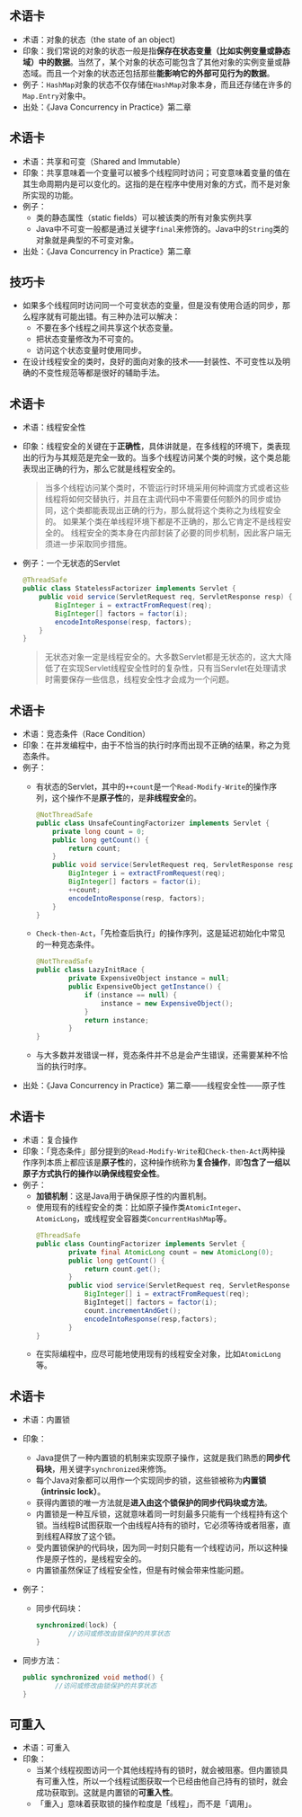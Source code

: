
## 术语卡
- 术语：对象的状态（the state of an object)
- 印象：我们常说的对象的状态一般是指**保存在状态变量（比如实例变量或静态域）中的数据**。当然了，某个对象的状态可能包含了其他对象的实例变量或静态域。而且一个对象的状态还包括那些**能影响它的外部可见行为的数据**。
- 例子：`HashMap`对象的状态不仅存储在`HashMap`对象本身，而且还存储在许多的`Map.Entry`对象中。
- 出处：《Java Concurrency in Practice》第二章

## 术语卡
- 术语：共享和可变（Shared and Immutable）
- 印象：共享意味着一个变量可以被多个线程同时访问；可变意味着变量的值在其生命周期内是可以变化的。这指的是在程序中使用对象的方式，而不是对象所实现的功能。
- 例子：
	- 类的静态属性（static fields）可以被该类的所有对象实例共享
	- Java中不可变一般都是通过关键字`final`来修饰的。Java中的`String`类的对象就是典型的不可变对象。
- 出处：《Java Concurrency in Practice》第二章

## 技巧卡
- 如果多个线程同时访问同一个可变状态的变量，但是没有使用合适的同步，那么程序就有可能出错。有三种办法可以解决：
	- 不要在多个线程之间共享这个状态变量。
	- 把状态变量修改为不可变的。
	- 访问这个状态变量时使用同步。
- 在设计线程安全的类时，良好的面向对象的技术——封装性、不可变性以及明确的不变性规范等都是很好的辅助手法。

## 术语卡
- 术语：线程安全性
- 印象：线程安全的关键在于**正确性**，具体讲就是，在多线程的环境下，类表现出的行为与其规范是完全一致的。当多个线程访问某个类的时候，这个类总能表现出正确的行为，那么它就是线程安全的。
	> 当多个线程访问某个类时，不管运行时环境采用何种调度方式或者这些线程将如何交替执行，并且在主调代码中不需要任何额外的同步或协同，这个类都能表现出正确的行为，那么就将这个类称之为线程安全的。
	如果某个类在单线程环境下都是不正确的，那么它肯定不是线程安全的。
	> 线程安全的类本身在内部封装了必要的同步机制，因此客户端无须进一步采取同步措施。
- 例子：一个无状态的Servlet

	```java
	@ThreadSafe
	public class StatelessFactorizer implements Servlet {
		public void service(ServletRequest req, ServletResponse resp) {
			BigInteger i = extractFromRequest(req);
			BigInteger[] factors = factor(i);
			encodeIntoResponse(resp, factors);
		}
	}
	```
	> 无状态对象一定是线程安全的。大多数Servlet都是无状态的，这大大降低了在实现Servlet线程安全性时的复杂性，只有当Servlet在处理请求时需要保存一些信息，线程安全性才会成为一个问题。

## 术语卡
- 术语：竞态条件（Race Condition）
- 印象：在并发编程中，由于不恰当的执行时序而出现不正确的结果，称之为竞态条件。
- 例子：
	- 有状态的Servlet，其中的`++count`是一个`Read-Modify-Write`的操作序列，这个操作不是**原子性**的，是**非线程安全**的。

		```java
		@NotThreadSafe
		public class UnsafeCountingFactorizer implements Servlet {
			private long count = 0;
			public long getCount() {
				return count;
			}
			public void service(ServletRequest req, ServletResponse resp) {
				BigInteger i = extractFromRequest(req);
				BigInteger[] factors = factor(i);
				++count;
				encodeIntoResponse(resp, factors);
			}
		}
		```
	- `Check-then-Act`，「先检查后执行」的操作序列，这是延迟初始化中常见的一种竞态条件。
		```java
		@NotThreadSafe
		public class LazyInitRace {
				private ExpensiveObject instance = null;
				public ExpensiveObject getInstance() {
					if (instance == null) {
						instance = new ExpensiveObject();
					}
					return instance;
				}
		}
		```
	- 与大多数并发错误一样，竞态条件并不总是会产生错误，还需要某种不恰当的执行时序。
- 出处：《Java Concurrency in Practice》第二章——线程安全性——原子性


## 术语卡
- 术语：复合操作
- 印象：「竞态条件」部分提到的`Read-Modify-Write`和`Check-then-Act`两种操作序列本质上都应该是**原子性**的，这种操作统称为**复合操作**，即**包含了一组以原子方式执行的操作以确保线程安全性**。
- 例子：
	- **加锁机制**：这是Java用于确保原子性的内置机制。
	- 使用现有的线程安全的类：比如原子操作类`AtomicInteger`、`AtomicLong`，或线程安全容器类`ConcurrentHashMap`等。
		```java
		@ThreadSafe
		public class CountingFactorizer implements Servlet {
				private final AtomicLong count = new AtomicLong(0);
				public long getCount() {
					return count.get();
				}
				public viod service(ServletRequest req, ServletResponse resp) {
					BigInteger[] i = extractFromRequest(req);
					BigInteget[] factors = factor(i);
					count.incrementAndGet();
					encodeIntoResponse(resp,factors);
				}
		}
		```
	- 在实际编程中，应尽可能地使用现有的线程安全对象，比如`AtomicLong`等。

## 术语卡
- 术语：内置锁
- 印象：
	- Java提供了一种内置锁的机制来实现原子操作，这就是我们熟悉的**同步代码块**，用关键字`synchronized`来修饰。
	- 每个Java对象都可以用作一个实现同步的锁，这些锁被称为**内置锁（intrinsic lock）**。
	- 获得内置锁的唯一方法就是**进入由这个锁保护的同步代码块或方法**。
	- 内置锁是一种互斥锁，这就意味着同一时刻最多只能有一个线程持有这个锁。当线程B试图获取一个由线程A持有的锁时，它必须等待或者阻塞，直到线程A释放了这个锁。
	- 受内置锁保护的代码块，因为同一时刻只能有一个线程访问，所以这种操作是原子性的，是线程安全的。
	- 内置锁虽然保证了线程安全性，但是有时候会带来性能问题。
- 例子：
	- 同步代码块：
		```java
		synchronized(lock) {
				//访问或修改由锁保护的共享状态
		}
		```

- 同步方法：
	```java
	public synchronized void method() {
			//访问或修改由锁保护的共享状态
	}
	```


## 可重入
- 术语：可重入
- 印象：
	- 当某个线程视图访问一个其他线程持有的锁时，就会被阻塞。但内置锁具有可重入性，所以一个线程试图获取一个已经由他自己持有的锁时，就会成功获取到。这就是内置锁的**可重入性**。
	- 「重入」意味着获取锁的操作粒度是「线程」，而不是「调用」。